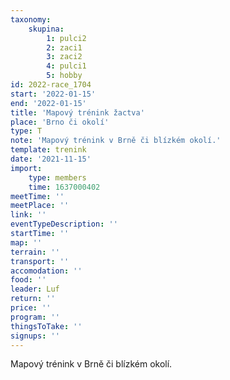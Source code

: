 ```yaml
---
taxonomy:
    skupina:
        1: pulci2
        2: zaci1
        3: zaci2
        4: pulci1
        5: hobby
id: 2022-race_1704
start: '2022-01-15'
end: '2022-01-15'
title: 'Mapový trénink žactva'
place: 'Brno či okolí'
type: T
note: 'Mapový trénink v Brně či blízkém okolí.'
template: trenink
date: '2021-11-15'
import:
    type: members
    time: 1637000402
meetTime: ''
meetPlace: ''
link: ''
eventTypeDescription: ''
startTime: ''
map: ''
terrain: ''
transport: ''
accomodation: ''
food: ''
leader: Luf
return: ''
price: ''
program: ''
thingsToTake: ''
signups: ''
---
```


Mapový trénink v Brně či blízkém okolí.
